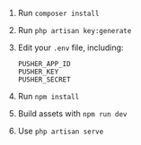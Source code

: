 1. Run `composer install`
1. Run `php artisan key:generate`
1. Edit your `.env` file, including:

    ```
    PUSHER_APP_ID
    PUSHER_KEY
    PUSHER_SECRET
    ```

1. Run `npm install`
1. Build assets with `npm run dev`
1. Use `php artisan serve`
